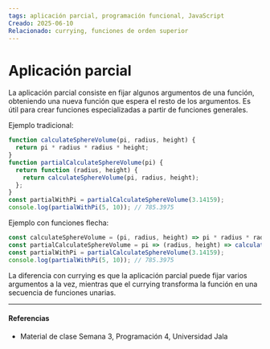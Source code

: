 ```yaml
---
tags: aplicación parcial, programación funcional, JavaScript
Creado: 2025-06-10
Relacionado: currying, funciones de orden superior
---
```


# Aplicación parcial

La aplicación parcial consiste en fijar algunos argumentos de una función, obteniendo una nueva función que espera el resto de los argumentos. Es útil para crear funciones especializadas a partir de funciones generales.

Ejemplo tradicional:

```js
function calculateSphereVolume(pi, radius, height) {
  return pi * radius * radius * height;
}
function partialCalculateSphereVolume(pi) {
  return function (radius, height) {
    return calculateSphereVolume(pi, radius, height);
  };
}
const partialWithPi = partialCalculateSphereVolume(3.14159);
console.log(partialWithPi(5, 10)); // 785.3975
```

Ejemplo con funciones flecha:

```js
const calculateSphereVolume = (pi, radius, height) => pi * radius * radius * height;
const partialCalculateSphereVolume = pi => (radius, height) => calculateSphereVolume(pi, radius, height);
const partialWithPi = partialCalculateSphereVolume(3.14159);
console.log(partialWithPi(5, 10)); // 785.3975
```

La diferencia con currying es que la aplicación parcial puede fijar varios argumentos a la vez, mientras que el currying transforma la función en una secuencia de funciones unarias.

---
#### Referencias
- Material de clase Semana 3, Programación 4, Universidad Jala 